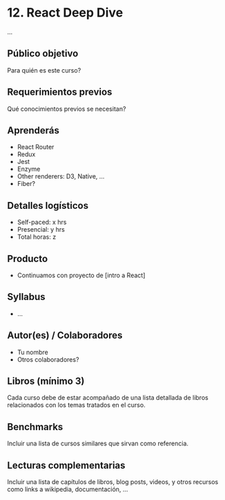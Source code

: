# 12. React Deep Dive

...

## Público objetivo

Para quién es este curso?

## Requerimientos previos

Qué conocimientos previos se necesitan?

## Aprenderás

* React Router
* Redux
* Jest
* Enzyme
* Other renderers: D3, Native, ...
* Fiber?

## Detalles logísticos

* Self-paced: x hrs
* Presencial: y hrs
* Total horas: z

## Producto

* Continuamos con proyecto de [intro a React]

## Syllabus

* ...

## Autor(es) / Colaboradores

* Tu nombre
* Otros colaboradores?

## Libros (mínimo 3)

Cada curso debe de estar acompañado de una lista detallada de libros
relacionados con los temas tratados en el curso.

## Benchmarks

Incluir una lista de cursos similares que sirvan como referencia.

## Lecturas complementarias

Incluir una lista de capítulos de libros, blog posts, videos, y otros recursos
como links a wikipedia, documentación, ...
